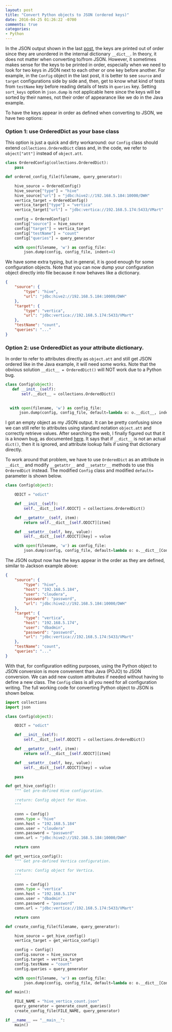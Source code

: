 ```yaml
---
layout: post
title: "Convert Python objects to JSON (ordered keys)"
date: 2016-04-25 01:26:22 -0700
comments: true
categories: 
- Python
---
```


In the JSON output shown in the last [post](/blog/2016/04/21/convert-python-objects-to-json/), the keys are printed out of order since they are unordered in the internal dictionary `__dict__`.
In theory, it does not matter when converting to/from JSON.
However, it sometimes makes sense for the keys to be printed in order, especially when we need to look for two keys in JSON next to each other or one key before another.
For example, in the `Config` object in the last post, it is better to see `source` and `target` configurations side by side and, then, get to know what kind of tests from `testName` key before reading details of tests in `queries` key.
Setting `sort_keys` option in `json.dump` is not applicable here since the keys will be sorted by their names, not their order of appearance like we do in the Java example. 

To have the keys appear in order as defined when converting to JSON, we have two options:

### Option 1: use OrderedDict as your base class

This option is just a quick and dirty workaround: our `Config` class should extend `collections.OrderedDict` class and, in the code, we refer to `object["att"]` instead of `object.att`.

``` python Example of using OrderedDict as your Config class
class OrderedConfig(collections.OrderedDict):
    pass

def ordered_config_file(filename, query_generator):

    hive_source = OrderedConfig()
    hive_source["type"] = "hive"
    hive_source["url"] = "jdbc:hive2://192.168.5.184:10000/DWH"
    vertica_target = OrderedConfig()
    vertica_target["type"] = "vertica"
    vertica_target["url"] = "jdbc:vertica://192.168.5.174:5433/VMart"

    config = OrderedConfig()
    config["source"] = hive_source
    config["target"] = vertica_target
    config["testName"] = "count"
    config["queries"] = query_generator

    with open(filename, 'w') as config_file:
        json.dump(config, config_file, indent=4)
```

We have some extra typing, but in general, it is good enough for some configuration objects.
Note that you can now dump your configuration object directly into file because it now behaves like a dictionary.

``` json Pretty print
{
    "source": {
        "type": "hive", 
        "url": "jdbc:hive2://192.168.5.184:10000/DWH"
    }, 
    "target": {
        "type": "vertica", 
        "url": "jdbc:vertica://192.168.5.174:5433/VMart"
    }, 
    "testName": "count", 
    "queries": "..."
}
```

### Option 2: use OrderedDict as your attribute dictionary.

In order to refer to attributes directly as `object.att` and still get JSON ordered like in the Java example, it will need some works.
Note that the obvious solution `__dict__ = OrderedDict()` will NOT work due to a Python bug. 

``` python Failed attempt due to a Python bug
class Config(object):
   def __init__(self):
       self.__dict__ = collections.OrderedDict()
       

  with open(filename, 'w') as config_file:
      json.dump(config, config_file, default=lambda o: o.__dict__, indent=4)
```

I got an empty object as my JSON output.
It can be pretty confusing since we can still refer to attributes using standard notation `object.att` and correctly retrieve values.
After searching the web, I finally figured out that it is a known bug, as documented [here](https://mail.python.org/pipermail/python-bugs-list/2006-April/033155.html).
It says that if `__dict__` is not an actual `dict()`, then it is ignored, and attribute lookup fails if using that dictionary directly.

To work around that problem, we have to use `OrderedDict` as an attribute in `__dict__` and modify `__getattr__` and `__setattr__` methods to use this `OrderedDict` instead.
The modified `Config` class and modified `default=` parameter is shown below.

``` python Modified Config class
class Config(object):

    ODICT = "odict"

    def __init__(self):
        self.__dict__[self.ODICT] = collections.OrderedDict()

    def __getattr__(self, item):
        return self.__dict__[self.ODICT][item]

    def __setattr__(self, key, value):
        self.__dict__[self.ODICT][key] = value
```

``` python Modified JSON dump
    with open(filename, 'w') as config_file:
        json.dump(config, config_file, default=lambda o: o.__dict__[Config.ODICT], indent=4)
```

The JSON output now has the keys appear in the order as they are defined, similar to Jackson example above:

``` json Pretty print with ordering
{
    "source": {
        "type": "hive", 
        "host": "192.168.5.184", 
        "user": "cloudera", 
        "password": "password", 
        "url": "jdbc:hive2://192.168.5.184:10000/DWH"
    }, 
    "target": {
        "type": "vertica", 
        "host": "192.168.5.174", 
        "user": "dbadmin", 
        "password": "password", 
        "url": "jdbc:vertica://192.168.5.174:5433/VMart"
    }, 
    "testName": "count", 
    "queries": "..."
}
```

With that, for configuration editing purposes, using the Python object to JSON conversion is more convenient than Java (POJO) to JSON conversion. 
We can add new custom attributes if needed without having to define a new class.
The `Config` class is all you need for all configuration writing.
The full working code for converting Python object to JSON is shown below.

``` python Full code
import collections
import json

class Config(object):

    ODICT = "odict"

    def __init__(self):
        self.__dict__[self.ODICT] = collections.OrderedDict()

    def __getattr__(self, item):
        return self.__dict__[self.ODICT][item]

    def __setattr__(self, key, value):
        self.__dict__[self.ODICT][key] = value

    pass

def get_hive_config():
    """ Get pre-defined Hive configuration.

    :return: Config object for Hive.
    """

    conn = Config()
    conn.type = "hive"
    conn.host = "192.168.5.184"
    conn.user = "cloudera"
    conn.password = "password"
    conn.url = "jdbc:hive2://192.168.5.184:10000/DWH"

    return conn

def get_vertica_config():
    """ Get pre-defined Vertica configuration.

    :return: Config object for Vertica.
    """

    conn = Config()
    conn.type = "vertica"
    conn.host = "192.168.5.174"
    conn.user = "dbadmin"
    conn.password = "password"
    conn.url = "jdbc:vertica://192.168.5.174:5433/VMart"

    return conn

def create_config_file(filename, query_generator):

    hive_source = get_hive_config()
    vertica_target = get_vertica_config()

    config = Config()
    config.source = hive_source
    config.target = vertica_target
    config.testName = "count"
    config.queries = query_generator

    with open(filename, 'w') as config_file:
        json.dump(config, config_file, default=lambda o: o.__dict__[Config.ODICT], indent=4)

def main():

    FILE_NAME = "hive_vertica_count.json"
    query_generator = generate_count_queries()
    create_config_file(FILE_NAME, query_generator)

if __name__ == "__main__":
    main()
```
